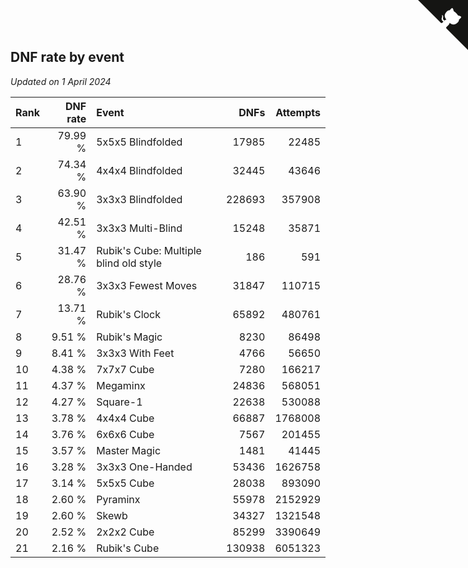 ## DNF rate by event

*Updated on  1 April 2024*

| Rank | DNF rate | Event | DNFs | Attempts |
| :--- | ---: | :--- | ---: | ---: |
| 1 | 79.99 % | 5x5x5 Blindfolded | 17985 | 22485 |
| 2 | 74.34 % | 4x4x4 Blindfolded | 32445 | 43646 |
| 3 | 63.90 % | 3x3x3 Blindfolded | 228693 | 357908 |
| 4 | 42.51 % | 3x3x3 Multi-Blind | 15248 | 35871 |
| 5 | 31.47 % | Rubik's Cube: Multiple blind old style | 186 | 591 |
| 6 | 28.76 % | 3x3x3 Fewest Moves | 31847 | 110715 |
| 7 | 13.71 % | Rubik's Clock | 65892 | 480761 |
| 8 | 9.51 % | Rubik's Magic | 8230 | 86498 |
| 9 | 8.41 % | 3x3x3 With Feet | 4766 | 56650 |
| 10 | 4.38 % | 7x7x7 Cube | 7280 | 166217 |
| 11 | 4.37 % | Megaminx | 24836 | 568051 |
| 12 | 4.27 % | Square-1 | 22638 | 530088 |
| 13 | 3.78 % | 4x4x4 Cube | 66887 | 1768008 |
| 14 | 3.76 % | 6x6x6 Cube | 7567 | 201455 |
| 15 | 3.57 % | Master Magic | 1481 | 41445 |
| 16 | 3.28 % | 3x3x3 One-Handed | 53436 | 1626758 |
| 17 | 3.14 % | 5x5x5 Cube | 28038 | 893090 |
| 18 | 2.60 % | Pyraminx | 55978 | 2152929 |
| 19 | 2.60 % | Skewb | 34327 | 1321548 |
| 20 | 2.52 % | 2x2x2 Cube | 85299 | 3390649 |
| 21 | 2.16 % | Rubik's Cube | 130938 | 6051323 |


<a href="https://github.com/JustinTimeCuber/wca_statistics" class="github-corner" aria-label="View source on Github"><svg width="80" height="80" viewBox="0 0 250 250" style="fill:#151513; color:#fff; position: absolute; top: 0; border: 0; right: 0;" aria-hidden="true"><path d="M0,0 L115,115 L130,115 L142,142 L250,250 L250,0 Z"></path><path d="M128.3,109.0 C113.8,99.7 119.0,89.6 119.0,89.6 C122.0,82.7 120.5,78.6 120.5,78.6 C119.2,72.0 123.4,76.3 123.4,76.3 C127.3,80.9 125.5,87.3 125.5,87.3 C122.9,97.6 130.6,101.9 134.4,103.2" fill="currentColor" style="transform-origin: 130px 106px;" class="octo-arm"></path><path d="M115.0,115.0 C114.9,115.1 118.7,116.5 119.8,115.4 L133.7,101.6 C136.9,99.2 139.9,98.4 142.2,98.6 C133.8,88.0 127.5,74.4 143.8,58.0 C148.5,53.4 154.0,51.2 159.7,51.0 C160.3,49.4 163.2,43.6 171.4,40.1 C171.4,40.1 176.1,42.5 178.8,56.2 C183.1,58.6 187.2,61.8 190.9,65.4 C194.5,69.0 197.7,73.2 200.1,77.6 C213.8,80.2 216.3,84.9 216.3,84.9 C212.7,93.1 206.9,96.0 205.4,96.6 C205.1,102.4 203.0,107.8 198.3,112.5 C181.9,128.9 168.3,122.5 157.7,114.1 C157.9,116.9 156.7,120.9 152.7,124.9 L141.0,136.5 C139.8,137.7 141.6,141.9 141.8,141.8 Z" fill="currentColor" class="octo-body"></path></svg></a><style>.github-corner:hover .octo-arm{animation:octocat-wave 560ms ease-in-out}@keyframes octocat-wave{0%,100%{transform:rotate(0)}20%,60%{transform:rotate(-25deg)}40%,80%{transform:rotate(10deg)}}@media (max-width:500px){.github-corner:hover .octo-arm{animation:none}.github-corner .octo-arm{animation:octocat-wave 560ms ease-in-out}}</style>

